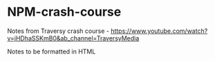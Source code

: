 # NPM-crash-course
 Notes from Traversy crash course - https://www.youtube.com/watch?v=jHDhaSSKmB0&ab_channel=TraversyMedia
 
 Notes to be formatted in HTML

